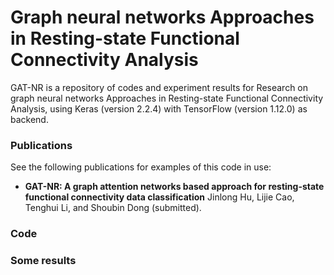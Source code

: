 # Graph neural networks Approaches in Resting-state Functional Connectivity Analysis
GAT-NR is a repository of codes and experiment results for Research on graph neural networks Approaches in Resting-state Functional Connectivity Analysis, using Keras (version 2.2.4) with TensorFlow (version 1.12.0) as backend.
### Publications
See the following publications for examples of this code in use:
 * **GAT-NR: A graph attention networks based approach for resting-state functional connectivity data classification** Jinlong Hu, Lijie Cao, Tenghui Li, and Shoubin Dong (submitted). 
### Code
### Some results
